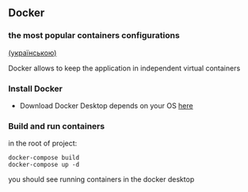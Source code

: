 ## Docker
### the most popular containers configurations

[(українською)](./README_UA.md)

Docker allows to keep the application in independent virtual containers   

### Install Docker
- Download Docker Desktop depends on your OS [here](https://www.docker.com/get-started/)

### Build and run containers

in the root of project:
````shell
docker-compose build
docker-compose up -d
````

you should see running containers in the docker desktop
